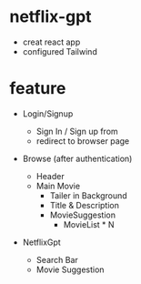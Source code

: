 # netflix-gpt

- creat react app
- configured Tailwind

# feature

- Login/Signup
  - Sign In / Sign up from
  - redirect to browser page
- Browse (after authentication)

  - Header
  - Main Movie
    - Tailer in Background
    - Title & Description
    - MovieSuggestion
      - MovieList \* N

- NetflixGpt
  - Search Bar
  - Movie Suggestion
